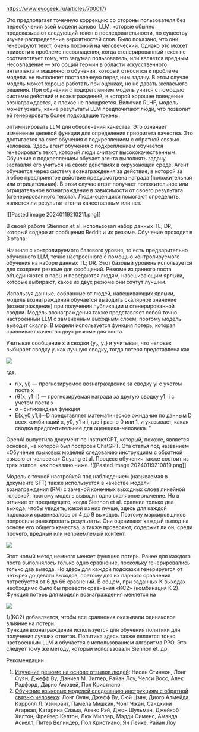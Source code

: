 https://www.evogeek.ru/articles/700017/

Это предполагает точечную коррекцию со стороны пользователя без переобучения всей модели заново
 LLM, которые обычно предсказывают следующий токен в последовательности, по существу изучая распределение вероятностей слов. Было показано, что они генерируют текст, очень похожий на человеческий. Однако это может привести к проблеме несовпадения, когда сгенерированный текст не соответствует тому, что задумал пользователь, или является вредным.  
Несовпадение — это общий термин в области искусственного интеллекта и машинного обучения, который относится к проблеме модели. не выполняет поставленную перед ним задачу. В этом случае модель может хорошо работать при оценках, но не давать желаемого решения.
При обучении с подкреплением модель учится с помощью системы действий и вознаграждений, в которой хорошее поведение вознаграждается, а плохое не поощряется. Включив RLHF, модель может узнать, какие результаты LLM предпочитают люди, что позволит ей генерировать более подходящие токены.

оптимизировать LLM для обеспечения качества. Это означает изменение целевой функции для определения приоритета качества. Это достигается за счет обучения с подкреплением с обратной связью человека. Здесь агент обучения с подкреплением обучается генерировать текст, который люди считают высококачественным. Обучение с подкреплением обучает агента выполнять задачу, заставляя его учиться на своих действиях в окружающей среде. Агент обучается через систему вознаграждения за действие, в которой за любое предпринятое действие предусмотрена награда (положительная или отрицательная). В этом случае агент получает положительное или отрицательное вознаграждение в зависимости от своего результата (сгенерированного текста). Люди-оценщики помогают определить, является ли результат агента качественным или нет.

![[Pasted image 20240119210211.png]]


В своей работе Stiennon et al. использовал набор данных TL; DR, который содержит сообщения Reddit и их резюме. Обучение проходит в 3 этапа:

Начиная с контролируемого базового уровня, то есть предварительно обученного LLM, точно настроенного с помощью контролируемого обучения на наборе данных TL; DR. Этот базовый уровень используется для создания резюме для сообщений. Резюме из данного поста объединяются в пары и передаются людям, навешивающим ярлыки, которые выбирают, какое из двух резюме они сочтут лучшим.

Используя данные, собранные от людей, навешивающих ярлыки, модель вознаграждения обучается выводить скалярное значение (вознаграждение) при получении публикации и сгенерированной сводки. Модель вознаграждения также представляет собой точно настроенный LLM с замененным выходным слоем, поэтому модель выводит скаляр. В модели используется функция потерь, которая сравнивает качество двух резюме для поста.

Учитывая сообщение x и сводки {y₀, y₁} и учитывая, что человек выбирает сводку yᵢ как лучшую сводку, тогда потеря представлена ​​​​как

![](https://i2.wp.com/miro.medium.com/1*wOlyqgSYlVmERZkvkHi4GQ.png)

где,

- r(x, yi) — прогнозируемое вознаграждение за сводку yi с учетом поста x
- rθ(x, y1−i) — прогнозируемая награда за другую сводку y1−i с учетом поста x
- σ - сигмовидная функция
- E(x,y0,y1,i)∼D представляет математическое ожидание по данным D всех комбинаций x, y0, y1 и i, где i равно 0 или 1, и указывает, какая сводка предпочтительнее для оценщика-человека. ”


OpenAI выпустила документ по InstructGPT, который, похоже, является основой, на которой был построен ChatGPT. Эта статья под названием «Обучение языковых моделей следованию инструкциям с обратной связью от человека» Ouyang et al.
Процесс обучения также состоит из трех этапов, как показано ниже.
![[Pasted image 20240119210819.png]]

Модель с точной настройкой под наблюдением (называемая в документе SFT) также используется в качестве модели вознаграждения (RM) с заменой конечных выходных слоев линейной головкой, поэтому модель выводит одно скалярное значение. Но в отличие от предыдущего, когда Siennon et al. сравнил только два выхода, чтобы увидеть, какой из них лучше, здесь для каждой подсказки сравнивалось от 4 до 9 выходов. Поэтому маркировщиков попросили ранжировать результаты. Они оценивают каждый вывод на основе его общего качества, а также проверяют, содержит ли он, среди прочего, вредный или неприемлемый контент.

![](https://i2.wp.com/miro.medium.com/1*fe5uB1xv3set0CCvh4MRvg.png)

Этот новый метод немного меняет функцию потерь. Ранее для каждого поста выполнялось только одно сравнение, поскольку генерировались только два вывода. Но здесь для каждой подсказки генерируется от четырех до девяти выходов, поэтому для их парного сравнения потребуется от 6 до 66 сравнений. В общем, при заданных K выходах необходимо было бы провести сравнения «KC2» (комбинация K 2). Функция потерь для модели вознаграждения меняется на

![](https://i2.wp.com/miro.medium.com/1*tBepxy5seEPkj6zEldJVNw.png)

1/(KC2) добавляется, чтобы все сравнения оказывали одинаковое влияние на потери.  
Функция вознаграждения используется для обучения политики для получения лучших ответов. Политика здесь также является тонко настроенным LLM и обучается с использованием алгоритма PPO. Это следует тому же методу, который использовали Siennon et. др.


Рекомендации

1. [Изучение резюме на основе отзывов людей](https://arxiv.org/abs/2009.01325): Нисан Стиннон, Лонг Оуян, Джефф Ву, Дэниел М. Зиглер, Райан Лоу, Челси Восс, Алек Рэдфорд, Дарио Амодей, Пол Кристиано
2. [Обучение языковых моделей следованию инструкциям с обратной связью человека](https://arxiv.org/abs/2203.02155): Лонг Оуян, Джефф Ву, Сюй Цзян, Диого Алмейда, Кэрролл Л. Уэйнрайт, Памела Мишкин, Чонг Чжан, Сандхини Агарвал, Катарина Слама, Алекс Рэй, Джон Шульман, Джейкоб Хилтон, Фрейзер Келтон, Люк Миллер, Мэдди Сименс, Аманда Аскелл, Питер Велиндер, Пол Кристиано, Ян Лейке, Райан Лоу